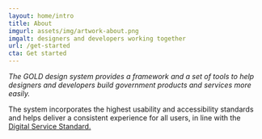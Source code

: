 ```yaml
---
layout: home/intro
title: About
imgurl: assets/img/artwork-about.png
imgalt: designers and developers working together
url: /get-started
cta: Get started
---
```


*The GOLD design system provides a framework and a set of tools to help designers and developers build government products and services more easily.*

The system incorporates the highest usability and accessibility standards and helps deliver a consistent experience for all users, in line with the [Digital Service Standard.](https://www.dta.gov.au/standard/)
